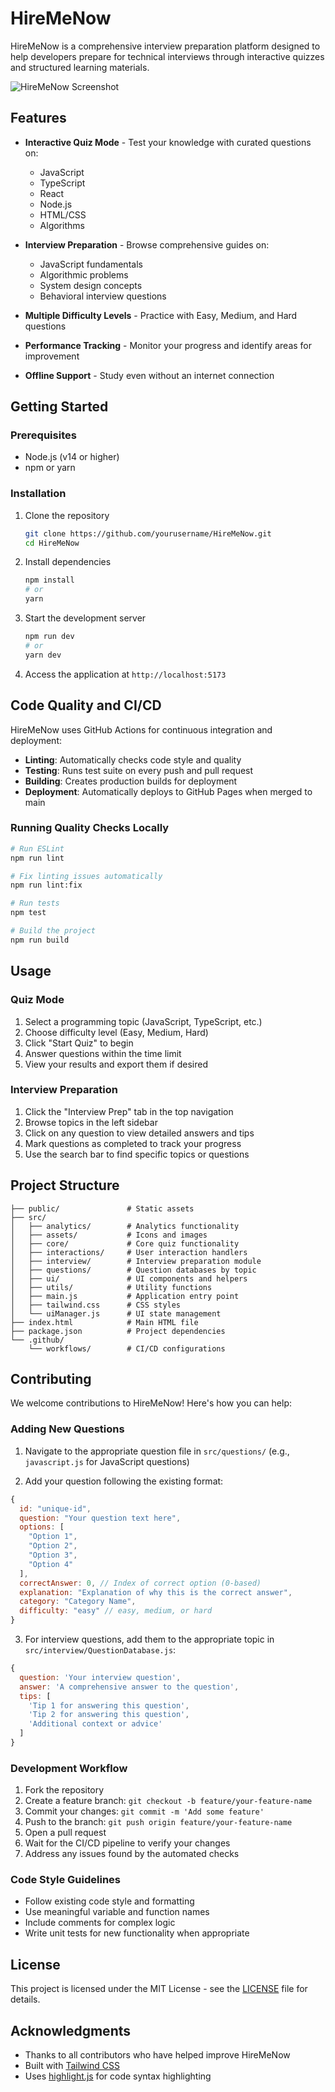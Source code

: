 # HireMeNow
HireMeNow is a comprehensive interview preparation platform designed to help developers prepare for technical interviews through interactive quizzes and structured learning materials.

![HireMeNow Screenshot](https://i.ibb.co/0jL8P5Vt/Hire-Me-Now-Ace-Your-Technical-Interview-Interview-Preparation-Platform-04-11-2025-04-24-PM.png)

## Features

- **Interactive Quiz Mode** - Test your knowledge with curated questions on:
  - JavaScript
  - TypeScript
  - React
  - Node.js
  - HTML/CSS
  - Algorithms

- **Interview Preparation** - Browse comprehensive guides on:
  - JavaScript fundamentals
  - Algorithmic problems
  - System design concepts
  - Behavioral interview questions

- **Multiple Difficulty Levels** - Practice with Easy, Medium, and Hard questions

- **Performance Tracking** - Monitor your progress and identify areas for improvement

- **Offline Support** - Study even without an internet connection

## Getting Started

### Prerequisites
- Node.js (v14 or higher)
- npm or yarn

### Installation

1. Clone the repository
   ```bash
   git clone https://github.com/yourusername/HireMeNow.git
   cd HireMeNow
   ```

2. Install dependencies
   ```bash
   npm install
   # or
   yarn
   ```

3. Start the development server
   ```bash
   npm run dev
   # or
   yarn dev
   ```

4. Access the application at `http://localhost:5173`

## Code Quality and CI/CD

HireMeNow uses GitHub Actions for continuous integration and deployment:

- **Linting**: Automatically checks code style and quality
- **Testing**: Runs test suite on every push and pull request
- **Building**: Creates production builds for deployment
- **Deployment**: Automatically deploys to GitHub Pages when merged to main

### Running Quality Checks Locally

```bash
# Run ESLint
npm run lint

# Fix linting issues automatically
npm run lint:fix

# Run tests
npm test

# Build the project
npm run build
```

## Usage

### Quiz Mode

1. Select a programming topic (JavaScript, TypeScript, etc.)
2. Choose difficulty level (Easy, Medium, Hard)
3. Click "Start Quiz" to begin
4. Answer questions within the time limit
5. View your results and export them if desired

### Interview Preparation

1. Click the "Interview Prep" tab in the top navigation
2. Browse topics in the left sidebar
3. Click on any question to view detailed answers and tips
4. Mark questions as completed to track your progress
5. Use the search bar to find specific topics or questions

## Project Structure

```
├── public/               # Static assets
├── src/
│   ├── analytics/        # Analytics functionality
│   ├── assets/           # Icons and images
│   ├── core/             # Core quiz functionality
│   ├── interactions/     # User interaction handlers
│   ├── interview/        # Interview preparation module
│   ├── questions/        # Question databases by topic
│   ├── ui/               # UI components and helpers
│   ├── utils/            # Utility functions
│   ├── main.js           # Application entry point
│   ├── tailwind.css      # CSS styles
│   └── uiManager.js      # UI state management
├── index.html            # Main HTML file
├── package.json          # Project dependencies
└── .github/
    └── workflows/        # CI/CD configurations
```

## Contributing

We welcome contributions to HireMeNow! Here's how you can help:

### Adding New Questions

1. Navigate to the appropriate question file in `src/questions/` (e.g., `javascript.js` for JavaScript questions)

2. Add your question following the existing format:

```javascript
{
  id: "unique-id",
  question: "Your question text here",
  options: [
    "Option 1",
    "Option 2",
    "Option 3",
    "Option 4"
  ],
  correctAnswer: 0, // Index of correct option (0-based)
  explanation: "Explanation of why this is the correct answer",
  category: "Category Name",
  difficulty: "easy" // easy, medium, or hard
}
```

3. For interview questions, add them to the appropriate topic in `src/interview/QuestionDatabase.js`:

```javascript
{
  question: 'Your interview question',
  answer: 'A comprehensive answer to the question',
  tips: [
    'Tip 1 for answering this question',
    'Tip 2 for answering this question',
    'Additional context or advice'
  ]
}
```

### Development Workflow

1. Fork the repository
2. Create a feature branch: `git checkout -b feature/your-feature-name`
3. Commit your changes: `git commit -m 'Add some feature'`
4. Push to the branch: `git push origin feature/your-feature-name`
5. Open a pull request
6. Wait for the CI/CD pipeline to verify your changes
7. Address any issues found by the automated checks

### Code Style Guidelines

- Follow existing code style and formatting
- Use meaningful variable and function names
- Include comments for complex logic
- Write unit tests for new functionality when appropriate

## License

This project is licensed under the MIT License - see the [LICENSE](LICENSE) file for details.

## Acknowledgments

- Thanks to all contributors who have helped improve HireMeNow
- Built with [Tailwind CSS](https://tailwindcss.com/)
- Uses [highlight.js](https://highlightjs.org/) for code syntax highlighting
